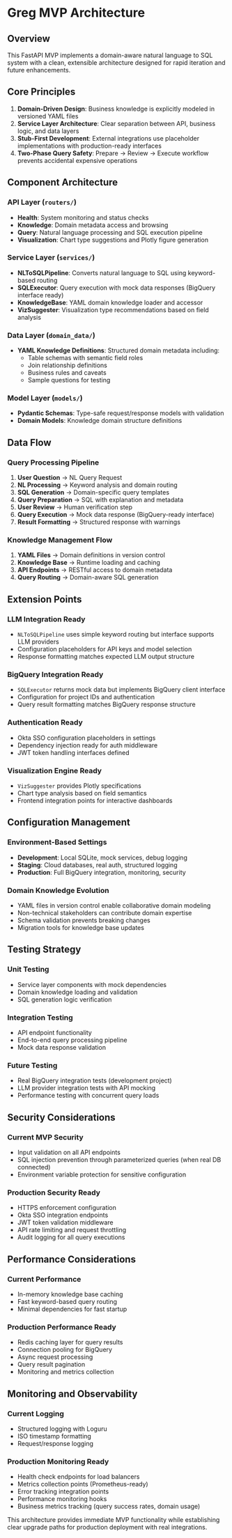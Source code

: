 # Greg MVP Architecture

## Overview

This FastAPI MVP implements a domain-aware natural language to SQL system with a clean, extensible architecture designed for rapid iteration and future enhancements.

## Core Principles

1. **Domain-Driven Design**: Business knowledge is explicitly modeled in versioned YAML files
2. **Service Layer Architecture**: Clear separation between API, business logic, and data layers
3. **Stub-First Development**: External integrations use placeholder implementations with production-ready interfaces
4. **Two-Phase Query Safety**: Prepare -> Review -> Execute workflow prevents accidental expensive operations

## Component Architecture

### API Layer (`routers/`)
- **Health**: System monitoring and status checks
- **Knowledge**: Domain metadata access and browsing
- **Query**: Natural language processing and SQL execution pipeline
- **Visualization**: Chart type suggestions and Plotly figure generation

### Service Layer (`services/`)
- **NLToSQLPipeline**: Converts natural language to SQL using keyword-based routing
- **SQLExecutor**: Query execution with mock data responses (BigQuery interface ready)
- **KnowledgeBase**: YAML domain knowledge loader and accessor
- **VizSuggester**: Visualization type recommendations based on field analysis

### Data Layer (`domain_data/`)
- **YAML Knowledge Definitions**: Structured domain metadata including:
  - Table schemas with semantic field roles
  - Join relationship definitions
  - Business rules and caveats
  - Sample questions for testing

### Model Layer (`models/`)
- **Pydantic Schemas**: Type-safe request/response models with validation
- **Domain Models**: Knowledge domain structure definitions

## Data Flow

### Query Processing Pipeline
1. **User Question** -> NL Query Request
2. **NL Processing** -> Keyword analysis and domain routing  
3. **SQL Generation** -> Domain-specific query templates
4. **Query Preparation** -> SQL with explanation and metadata
5. **User Review** -> Human verification step
6. **Query Execution** -> Mock data response (BigQuery-ready interface)
7. **Result Formatting** -> Structured response with warnings

### Knowledge Management Flow
1. **YAML Files** -> Domain definitions in version control
2. **Knowledge Base** -> Runtime loading and caching
3. **API Endpoints** -> RESTful access to domain metadata
4. **Query Routing** -> Domain-aware SQL generation

## Extension Points

### LLM Integration Ready
- `NLToSQLPipeline` uses simple keyword routing but interface supports LLM providers
- Configuration placeholders for API keys and model selection
- Response formatting matches expected LLM output structure

### BigQuery Integration Ready  
- `SQLExecutor` returns mock data but implements BigQuery client interface
- Configuration for project IDs and authentication
- Query result formatting matches BigQuery response structure

### Authentication Ready
- Okta SSO configuration placeholders in settings
- Dependency injection ready for auth middleware
- JWT token handling interfaces defined

### Visualization Engine Ready
- `VizSuggester` provides Plotly specifications
- Chart type analysis based on field semantics
- Frontend integration points for interactive dashboards

## Configuration Management

### Environment-Based Settings
- **Development**: Local SQLite, mock services, debug logging
- **Staging**: Cloud databases, real auth, structured logging  
- **Production**: Full BigQuery integration, monitoring, security

### Domain Knowledge Evolution
- YAML files in version control enable collaborative domain modeling
- Non-technical stakeholders can contribute domain expertise
- Schema validation prevents breaking changes
- Migration tools for knowledge base updates

## Testing Strategy

### Unit Testing
- Service layer components with mock dependencies
- Domain knowledge loading and validation
- SQL generation logic verification

### Integration Testing  
- API endpoint functionality
- End-to-end query processing pipeline
- Mock data response validation

### Future Testing
- Real BigQuery integration tests (development project)
- LLM provider integration tests with API mocking
- Performance testing with concurrent query loads

## Security Considerations

### Current MVP Security
- Input validation on all API endpoints
- SQL injection prevention through parameterized queries (when real DB connected)
- Environment variable protection for sensitive configuration

### Production Security Ready
- HTTPS enforcement configuration
- Okta SSO integration endpoints
- JWT token validation middleware
- API rate limiting and request throttling
- Audit logging for all query executions

## Performance Considerations  

### Current Performance
- In-memory knowledge base caching
- Fast keyword-based query routing
- Minimal dependencies for fast startup

### Production Performance Ready
- Redis caching layer for query results
- Connection pooling for BigQuery
- Async request processing
- Query result pagination
- Monitoring and metrics collection

## Monitoring and Observability

### Current Logging
- Structured logging with Loguru
- ISO timestamp formatting
- Request/response logging

### Production Monitoring Ready
- Health check endpoints for load balancers
- Metrics collection points (Prometheus-ready)
- Error tracking integration points
- Performance monitoring hooks
- Business metrics tracking (query success rates, domain usage)

This architecture provides immediate MVP functionality while establishing clear upgrade paths for production deployment with real integrations.